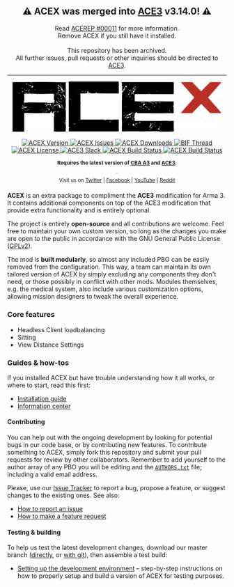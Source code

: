 <h2 align="center">⚠️ ACEX was merged into <a href="https://github.com/acemod/ACE3">ACE3</a> v3.14.0! ⚠️</h2>
<p align="center">
    Read <a href="https://ace3mod.com/2021/10/14/ace3-version3140.html">ACEREP #00011</a> for more information.<br>
    Remove ACEX if you still have it installed.
    <br><br>
    This repository has been archived.<br>
    All further issues, pull requests or other inquiries should be directed to <a href="https://github.com/acemod/ACE3">ACE3</a>.
</p>

---

<p align="center">
    <img src="https://github.com/acemod/ACEX/raw/master/extras/assets/logo/black/ACEX-Logo.jpg" width="480">
</p>

<p align="center">
    <a href="https://github.com/acemod/ACEX/releases/latest">
        <img src="https://img.shields.io/badge/Version-3.5.4-blue.svg?style=flat-square" alt="ACEX Version">
    </a>
    <a href="https://github.com/acemod/ACEX/issues">
        <img src="https://img.shields.io/github/issues-raw/acemod/ACEX.svg?style=flat-square&label=Issues" alt="ACEX Issues">
    </a>
    <a href="https://github.com/acemod/ACEX/releases">
        <img src="https://img.shields.io/github/downloads/acemod/ACEX/total.svg?style=flat-square&label=Downloads" alt="ACEX Downloads">
    </a>
    <a href="https://forums.bistudio.com/topic/181341-ace3-a-collaborative-merger-between-agm-cse-and-ace/?p=2859670">
        <img src="https://img.shields.io/badge/BIF-Thread-lightgrey.svg?style=flat-square" alt="BIF Thread">
    </a>
    <a href="https://github.com/acemod/ACEX/blob/master/LICENSE">
        <img src="https://img.shields.io/badge/License-GPLv2-red.svg?style=flat-square" alt="ACEX License">
    </a>
    <a href="http://slackin.ace3mod.com/">
        <img src="http://slackin.ace3mod.com/badge.svg?style=flat-square&label=Slack" alt="ACE3 Slack">
    </a>
    <a href="https://travis-ci.org/acemod/ACEX">
        <img src="https://img.shields.io/travis/acemod/ACEX.svg?style=flat-square&label=Build" alt="ACEX Build Status">
    </a>
    <a href="https://circleci.com/gh/acemod/ACEX">
        <img src="https://circleci.com/gh/acemod/ACEX.svg?style=svg" alt="ACEX Build Status">
    </a>
</p>

<p align="center">
    <sup><strong>Requires the latest version of <a href="https://github.com/CBATeam/CBA_A3/releases">CBA A3</a> and <a href="https://github.com/acemod/ACE3/releases">ACE3</a>.<br/></strong>.<br/>
    Visit us on <a href="https://twitter.com/ACE3Mod">Twitter</a> | <a href="https://www.facebook.com/ACE3Mod">Facebook</a> | <a href="https://www.youtube.com/c/ACE3Mod">YouTube</a> | <a href="http://www.reddit.com/r/arma/search?q=ACE&restrict_sr=on&sort=new&t=all">Reddit</a></strong></sup>
</p>

**ACEX** is an extra package to compliment the **ACE3** modification for Arma 3. It contains additional components on top of the ACE3 modification that provide extra functionality and is entirely optional.

The project is entirely **open-source** and all contributions are welcome. Feel free to maintain your own custom version, so long as the changes you make are open to the public in accordance with the GNU General Public License ([GPLv2](https://github.com/acemod/ACEX/blob/master/LICENSE)).

The mod is **built modularly**, so almost any included PBO can be easily removed from the configuration. This way, a team can maintain its own tailored version of ACEX by simply excluding any components they don't need, or those possibly in conflict with other mods. Modules themselves, e.g. the medical system, also include various customization options, allowing mission designers to tweak the overall experience.

### Core features
- Headless Client loadbalancing
- Sitting
- View Distance Settings

### Guides & how-tos
If you installed ACEX but have trouble understanding how it all works, or where to start, read this first:
- [Installation guide](http://ace3mod.com/wiki/user/installation-guide.html)
- [Information center](http://ace3mod.com/wiki/user/information-center.html)

#### Contributing
You can help out with the ongoing development by looking for potential bugs in our code base, or by contributing new features. To contribute something to ACEX, simply fork this repository and submit your pull requests for review by other collaborators. Remember to add yourself to the author array of any PBO you will be editing and the [`AUTHORS.txt`](https://github.com/acemod/ACEX/blob/master/AUTHORS.txt) file; including a valid email address.

Please, use our [Issue Tracker](https://github.com/acemod/ACEX/issues) to report a bug, propose a feature, or suggest changes to the existing ones. See also:
- [How to report an issue](http://ace3mod.com/wiki/user/how-to-report-an-issue.html)
- [How to make a feature request](http://ace3mod.com/wiki/user/how-to-make-a-feature-request.html)

#### Testing & building
To help us test the latest development changes, download our master branch ([directly](https://github.com/acemod/ACEX/archive/master.zip), or [with git](https://help.github.com/articles/fetching-a-remote/)), then assemble a test build:
- [Setting up the development environment](http://ace3mod.com/wiki/development/setting-up-the-development-environment.html) – step-by-step instructions on how to properly setup and build a version of ACEX for testing purposes.
